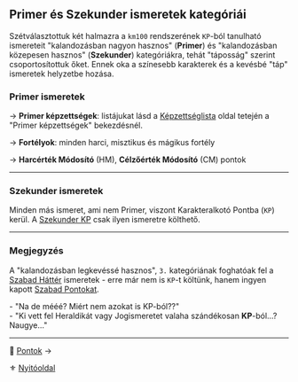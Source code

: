 ## Primer és Szekunder ismeretek kategóriái

Szétválasztottuk két halmazra a `km100` rendszerének `KP`-ból tanulható ismereteit "kalandozásban nagyon hasznos" (**Primer**) és "kalandozásban közepesen hasznos" (**Szekunder**) kategóriákra, tehát "táposság" szerint csoportosítottuk őket. Ennek oka a színesebb karakterek és a kevésbé "táp" ismeretek helyzetbe hozása.

### Primer ismeretek

→ **Primer képzettségek**: listájukat lásd a [Képzettséglista](031_kepzettseglista.md) oldal tetején a "Primer képzettségek" bekezdésnél.

→ **Fortélyok**: minden harci, misztikus és mágikus fortély

→ **Harcérték Módosító** (HM), **Célzőérték Módosító** (CM) pontok

---
### Szekunder ismeretek

Minden más ismeret, ami nem Primer, viszont Karakteralkotó Pontba (`KP`) kerül. A [Szekunder KP](016_01_kp.md#karakteralkot%C3%B3-pontok-kp) csak ilyen ismeretre költhető.

---
### Megjegyzés

A "kalandozásban legkevéssé hasznos", `3.` kategóriának foghatóak fel a [Szabad Háttér](023_szabad_hatterek.md) ismeretek - erre már nem is `KP`-t költünk, hanem ingyen kapott [Szabad Pontokat](016_02_szp.md).

\- "Na de mééé? Miért nem azokat is KP-ból??"\
\- "Ki vett fel Heraldikát vagy Jogismeretet valaha szándékosan **KP**-ból...? Naugye..."

---

🔗 [Pontok](016_00_pontok.md) →

⚜️ [Nyitóoldal](start.md)
